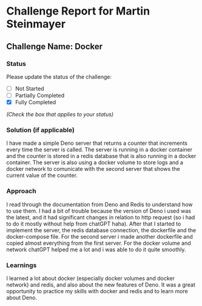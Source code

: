 # Challenge Report for Martin Steinmayer

## Challenge Name: Docker

### Status

Please update the status of the challenge:

- [ ] Not Started
- [ ] Partially Completed
- [X] Fully Completed

*(Check the box that applies to your status)*

### Solution (if applicable)

I have made a simple Deno server that returns a counter that increments every time the server is called. The server is running in a docker container and the counter is stored in a redis database that is also running in a docker container. The server is also using a docker volume to store logs and a docker network to comunicate with the second server that shows the current value of the counter.


### Approach

I read through the documentation from Deno and Redis to understand how to use them. I had a bit of trouble because the version of Deno i used was the latest, and it had significant changes in relation to http request (so i had to do it mostly without help from chatGPT haha). After that I started to implement the server, the redis database connection, the dockerfile and the docker-compose file. For the second server i made another dockerfile and copied almost everything from the first server. For the docker volume and network chatGPT helped me a lot and i was able to do it quite smoothly.


### Learnings

I learned a lot about docker (especially docker volumes and docker network) and redis, and also about the new features of Deno. It was a great opportunity to practice my skills with docker and redis and to learn more about Deno.
